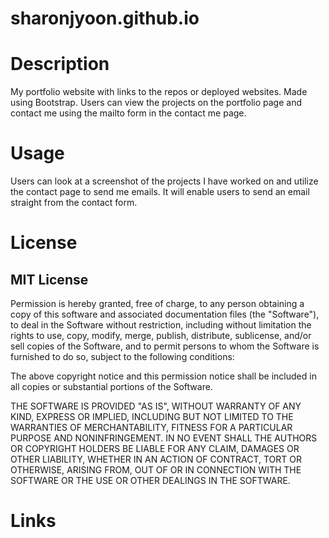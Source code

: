 # sharonjyoon.github.io

# Description 
My portfolio website with links to the repos or deployed websites. 
Made using Bootstrap. Users can view the projects on the portfolio page and contact me using the mailto form in the contact me page. 

# Usage
Users can look at a screenshot of the projects I have worked on and utilize the contact page to send me emails. It will enable users to send an email straight from the contact form. 

# License
## MIT License
Permission is hereby granted, free of charge, to any person obtaining a copy of this software and associated documentation files (the "Software"), to deal in the Software without restriction, including without limitation the rights to use, copy, modify, merge, publish, distribute, sublicense, and/or sell copies of the Software, and to permit persons to whom the Software is furnished to do so, subject to the following conditions:

The above copyright notice and this permission notice shall be included in all copies or substantial portions of the Software.

THE SOFTWARE IS PROVIDED "AS IS", WITHOUT WARRANTY OF ANY KIND, EXPRESS OR IMPLIED, INCLUDING BUT NOT LIMITED TO THE WARRANTIES OF MERCHANTABILITY, FITNESS FOR A PARTICULAR PURPOSE AND NONINFRINGEMENT. IN NO EVENT SHALL THE AUTHORS OR COPYRIGHT HOLDERS BE LIABLE FOR ANY CLAIM, DAMAGES OR OTHER LIABILITY, WHETHER IN AN ACTION OF CONTRACT, TORT OR OTHERWISE, ARISING FROM, OUT OF OR IN CONNECTION WITH THE SOFTWARE OR THE USE OR OTHER DEALINGS IN THE SOFTWARE.

# Links
